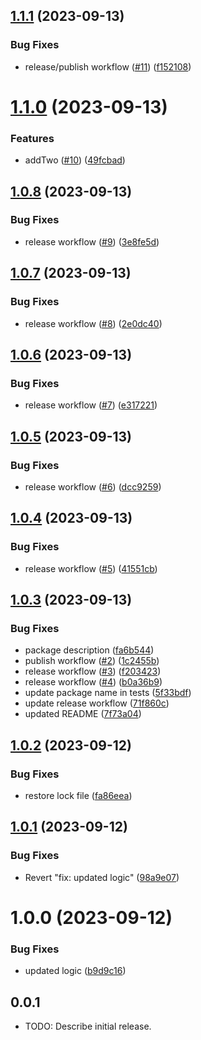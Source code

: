 ## [1.1.1](https://github.com/falconandy/mypackage/compare/v1.1.0...v1.1.1) (2023-09-13)


### Bug Fixes

* release/publish workflow ([#11](https://github.com/falconandy/mypackage/issues/11)) ([f152108](https://github.com/falconandy/mypackage/commit/f1521083bf96be5e90ce52b2bafe3ed689b9fc94))

# [1.1.0](https://github.com/falconandy/mypackage/compare/v1.0.8...v1.1.0) (2023-09-13)


### Features

* addTwo ([#10](https://github.com/falconandy/mypackage/issues/10)) ([49fcbad](https://github.com/falconandy/mypackage/commit/49fcbad1e1cd1a890e7681f757d14322b5b9b09c))

## [1.0.8](https://github.com/falconandy/mypackage/compare/v1.0.7...v1.0.8) (2023-09-13)


### Bug Fixes

* release workflow ([#9](https://github.com/falconandy/mypackage/issues/9)) ([3e8fe5d](https://github.com/falconandy/mypackage/commit/3e8fe5dd9c0ea651a0e1859ad51caf78dfb523cc))

## [1.0.7](https://github.com/falconandy/mypackage/compare/v1.0.6...v1.0.7) (2023-09-13)


### Bug Fixes

* release workflow ([#8](https://github.com/falconandy/mypackage/issues/8)) ([2e0dc40](https://github.com/falconandy/mypackage/commit/2e0dc40d567859a67d59994fc1faadaa9fc42348))

## [1.0.6](https://github.com/falconandy/mypackage/compare/v1.0.5...v1.0.6) (2023-09-13)


### Bug Fixes

* release workflow ([#7](https://github.com/falconandy/mypackage/issues/7)) ([e317221](https://github.com/falconandy/mypackage/commit/e317221d3efbe38929f3277daaa10d3e28cd233a))

## [1.0.5](https://github.com/falconandy/mypackage/compare/v1.0.4...v1.0.5) (2023-09-13)


### Bug Fixes

* release workflow ([#6](https://github.com/falconandy/mypackage/issues/6)) ([dcc9259](https://github.com/falconandy/mypackage/commit/dcc925991b0167ac1f259a897cb31316667a0943))

## [1.0.4](https://github.com/falconandy/mypackage/compare/v1.0.3...v1.0.4) (2023-09-13)


### Bug Fixes

* release workflow ([#5](https://github.com/falconandy/mypackage/issues/5)) ([41551cb](https://github.com/falconandy/mypackage/commit/41551cbf34775b2b93840ed5ea7365b917761b43))

## [1.0.3](https://github.com/falconandy/mypackage/compare/v1.0.2...v1.0.3) (2023-09-13)


### Bug Fixes

* package description ([fa6b544](https://github.com/falconandy/mypackage/commit/fa6b544a520c2c186141e816a25a25e80fad899f))
* publish workflow ([#2](https://github.com/falconandy/mypackage/issues/2)) ([1c2455b](https://github.com/falconandy/mypackage/commit/1c2455b41277fae0a29bfba777efc06c9d043911))
* release workflow ([#3](https://github.com/falconandy/mypackage/issues/3)) ([f203423](https://github.com/falconandy/mypackage/commit/f203423e48cdd812ea13340eb84a39e9aba569e8))
* release workflow ([#4](https://github.com/falconandy/mypackage/issues/4)) ([b0a36b9](https://github.com/falconandy/mypackage/commit/b0a36b9226c9ebd6c0735f6956a99cdc974e3775))
* update package name in tests ([5f33bdf](https://github.com/falconandy/mypackage/commit/5f33bdfa27d7f0731315ba9bbbc9354381a133c6))
* update release workflow ([71f860c](https://github.com/falconandy/mypackage/commit/71f860c0cb17af8d5a9fcb1337e188f2fdf44234))
* updated README ([7f73a04](https://github.com/falconandy/mypackage/commit/7f73a046bf665851e5c3ffd9261d90d010fad84d))

## [1.0.2](https://github.com/falconandy/mypackage/compare/v1.0.1...v1.0.2) (2023-09-12)


### Bug Fixes

* restore lock file ([fa86eea](https://github.com/falconandy/mypackage/commit/fa86eeaa64b11ab13ac459f739e21bd4e8419db4))

## [1.0.1](https://github.com/falconandy/mypackage/compare/v1.0.0...v1.0.1) (2023-09-12)


### Bug Fixes

* Revert "fix: updated logic" ([98a9e07](https://github.com/falconandy/mypackage/commit/98a9e0765c89cac8169cc35aa6be078aad38702b))

# 1.0.0 (2023-09-12)


### Bug Fixes

* updated logic ([b9d9c16](https://github.com/falconandy/mypackage/commit/b9d9c165af2d3807886d0f900bfd6be4be6dfd2b))

## 0.0.1

* TODO: Describe initial release.
